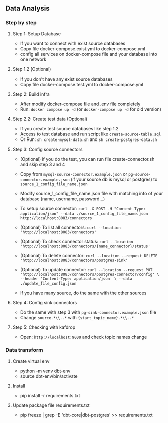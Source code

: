 ## Data Analysis
### Step by step

1. Step 1: Setup Database
    - If you want to connect with exist source databases
    - Copy file docker-compose.exist.yml to docker-compose.yml
    - config all services on docker-compose file and your database into one network

2. Step 1.2 (Optional)
    - If you don't have any exist source databases
    - Copy file docker-compose.test.yml to docker-compose.yml

3. Step 2: Build infra
    - After modify docker-compose file and .env file completely
    - Run: `docker compose up -d` (or `docker-compose up -d` for old version)

4. Step 2.2: Create test data (Optional)
    - If you create test source databases like step 1.2
    - Access to test database and run script like `create-source-table.sql`
    - Or Run: `sh create-mysql-data.sh` and `sh create-postgres-data.sh`

5. Step 3: Config source connectors
    - (Optional) if you do the test, you can run file create-connector.sh and skip step 3 and 4
    - Copy from `mysql-source-connector.example.json` or `pg-source-connector.example.json` (if your source db is mysql or postgres) to `source_1_config_file_name.json`

    - Modify source_1_config_file_name.json file with matching info of your database (name, username, password...)

    - To setup source connector: `curl -X POST -H "Content-Type: application/json" --data ./source_1_config_file_name.json http://localhost:8083/connectors`

    - (Optional) To list all connectors: `curl --location 'http://localhost:8083/connectors'`

    - (Optional) To check connector status: `curl --location 'http://localhost:8083/connectors/{name_connector}/status'`

    - (Optional) To delete connector: `curl --location --request DELETE 'http://localhost:8083/connectors/postgres-sink'`

    - (Optional) To update connector: `curl --location --request PUT 'http://localhost:8083/connectors/postgres-connector/config' \
--header 'Content-Type: application/json' \
--data ./update_file_config.json`

    - If you have many source, do the same with the other sources

6. Step 4: Config sink connectors
    - Do the same with step 3 with `pg-sink-connector.example.json` file
    - Change `source.*\\..*` with `{start_topic_name}.*\\..*`

7. Step 5: Checking with kafdrop
    - Open: `http://localhost:9000` and check topic names change

### Data transform
1. Create virtual env
    - python -m venv dbt-env
    - source dbt-env/bin/activate

2. Install
    - pip install -r requirements.txt

3. Update package file requirements.txt
    - pip freeze | grep -E 'dbt-core|dbt-postgres' >> requirements.txt

